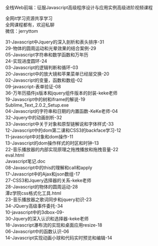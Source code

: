 全栈Web前端：征服Javascript高级程序设计与应用实例高级进阶视频课程

全网it学习资源共享学习<br>全网课程都有，欢迎私聊<br>微信：jerryttom<br>

31-Javascript中Jquery的深入剖析和表头排序-31<br> 29-物体的圆周运动和光晕效果的结合案例-29<br> 05-Javascript字符串和数学函数和万年历<br> 24-实现进度圆环-24<br> 03-Javascript的逻辑判断和循环-03<br> 20-Javascript中的放大镜和苹果菜单已经层交换-20<br> 02-Javascript的变量，函数和数组-02<br> 09-javascript-表单验证-08<br> 36-万年历插件js版本和jquery组件版本的封装-keke老师<br> 19-Javascript中的树和iframe的解说-19<br> Sublime_Text_2.0.2_Setup.exe<br> 04-Javascript的字符串和日期的内置函数-KeKe老师-04<br> 32-Jquery中的动画剖析-32<br> 33-Javascript中关于对象和原型链解说和字体样式-33<br> 12-Javascript中的dom第二课和CSS3的backface学习-12<br> 11-javascript中对象和dom操作-11<br> 13-Javascript的dom操作样式的时区和时钟-13<br> 22-音乐播放器的内部实现原理之拖拽播放和拖拽音量-22<br> eval.html<br> Javascript笔记.doc<br> 08-Javascript中的this的理解和call和apply<br> 17-Javascript中的Ajax和json数组-17<br> 27-CSS3和Jquery选择器的关系-keke老师<br> 28-Javascript的物体的圆周运动-28<br> 潭z学院css格式化工具.html<br> 23-音乐播放器之歌词同步和jquery初识-23<br> 34-JQuery高级事件委托-34<br> 10-javascript中的3dbox-09-<br> 30-Jquery的深入认识和选择器-keke老师<br> 18-Javascript瀑布流的实现和桌面应用resize-18<br> 06-Javascript中的函数认识-06<br> 14-Javascript实现动画小球和代码实时预览和编辑-14